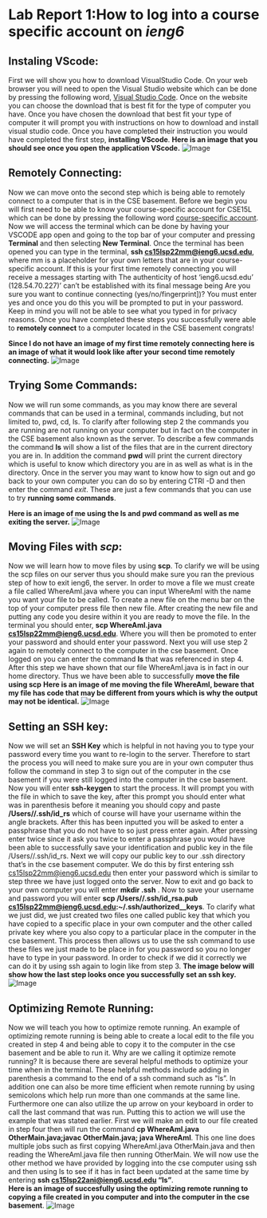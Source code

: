 # Lab Report 1:How to log into a course specific account on *ieng6*

## Instaling VScode:
First we will show you how to download VisualStudio Code. On your web browser you will need to open the Visual Studio website which can be done by pressing the following word, [Visual Studio Code](https://code.visualstudio.com/). Once on the website you can choose the download that is best fit for the type of computer you have. Once you have chosen the download that best fit your type of computer it will prompt you with instructions on how to download and install visual studio code. Once you have completed their instruction you would have completed the first step, **installing VScode**. 
**Here is an image that you should see once you open the application VScode.**
![Image](VSCODESCREENSHOT.png)
## Remotely Connecting:
Now we can move onto the second step which is being able to remotely connect to a computer that is in the CSE basement. Before we begin you will first need to be able to know your course-specific account for CSE15L which can be done by pressing the following word [course-specific account](https://sdacs.ucsd.edu/~icc/index.php). Now we will access the terminal which can be done by having your VSCODE app open and going to the top bar of your computer and pressing **Terminal** and then selecting **New Terminal**. Once the terminal has been opened you can type in the terminal, **ssh cs15lsp22mm@ieng6.ucsd.edu**, where mm is a placeholder for your own letters that are in your course-specific account. If this is your first time remotely connecting you will receive a messages starting with  The authenticity of host ‘ieng6.ucsd.edu’ (128.54.70.227)’ can’t be established with its final message being Are you sure you want to continue connecting (yes/no/fingerprint])? You must enter yes and once you do this you will be prompted to put in your password. Keep in mind you will not be able to see what you typed in for privacy reasons. Once you have completed these steps you successfully were able to **remotely connect** to a computer located in the CSE basement congrats! 

**Since I do not have an image of my first time remotely connecting here is an image of what it would look like after your second time remotely connecting.**
![Image](remoteconnecting.png)


## Trying Some Commands:
Now we will run some commands, as you may know there are several commands that can be used in a terminal, commands including, but not limited to,  pwd, cd, ls. To clarify after following step 2 the commands you are running are not running on your computer but in fact on the computer in the CSE basement also known as the server. To describe a few commands the command **ls** will show a list of the files that are in the current directory you are in. In addition the command **pwd** will print the current directory which is useful to know which directory you are in as well as what is in the directory. Once in the server you may want to know how to sign out and go back to your own computer you can do so by entering  CTRl -D and then enter the command *exit*. These are just a few commands that you can use to try **running some commands**. 

**Here is an image of me using the ls and pwd command as well as me exiting the server.**
![Image](Commands.png)


## Moving Files with *scp*:
Now we will learn how to move files by using **scp**. To clarify we will be using the scp files on our server thus you should make sure you ran the previous step of how to exit ieng6, the server. In order to move a file we must create a file called WhereAmI.java where you can input WhereAmI with the name you want your file to be called. To create a new file on the menu bar on the top of your computer press file then new file. After creating the new file and putting any code you desire within it you are ready to move the file. In the terminal you should enter, **scp WhereAmI.java cs15lsp22mm@ieng6.ucsd.edu**. Where you will then be promoted to enter your password and should enter your password. Next you will use step 2 again to remotely connect to the computer in the cse basement. Once logged on you can enter the command **ls** that was referenced in step 4. After this step we have shown that our file WhereAmI.java is in fact in our home directory. Thus we have been able to successfully **move the file using scp**
**Here is an image of me moving the file WhereAmI, beware that my file has code that may be different from yours which is why the output may not be identical.**
![Image](Movefile.png)


## Setting an SSH key:
Now we will set an **SSH Key** which is helpful in not having you to type your password every time you want to re-login to the server. Therefore to start the process you will need to make sure you are in your own computer thus follow the command in step 3 to sign out of the computer in the cse basement if you were still logged into the computer in the cse basement. Now you will enter **ssh-keygen** to start the process. It will prompt you with the file in which to save the key, after this prompt you should enter what was in parenthesis before it meaning you should copy and paste **/Users/<user-name>/.ssh/id_rs** which of course will have your username within the angle brackets. After this has been inputted you will be asked to enter a passphrase that you do not have to so just press enter again. After pressing enter twice since it ask you twice to enter a passphrase you would have been able to successfully save your identification and public key in the file /Users/<user-name>/.ssh/id_rs. Next we will copy our public key to our .ssh directory that’s in the cse basement computer. We do this by first entering ssh cs15lsp22mm@ieng6.ucsd.edu
then enter your password which is similar to step three we have just logged onto the server. Now to exit and go back to your own computer you will enter **mkdir .ssh** . Now to save your username and password you will enter **scp /Users/<user-name>/.ssh/id_rsa.pub cs15lsp22mm@ieng6.ucsd.edu:~/.ssh/authorized__keys**. To clarify what we just did, we just created two files one called public key that which you have copied to a specific place in your own computer and the other called private key where you also copy to a particular place in the computer in the cse basement. This process then allows us to use the ssh command to use these files we just made to be place in for you password so you no longer have to type in your password. In order to check if we did it correctly we can do it by using ssh again to login like from step 3. 
**The image below will show how the last step looks once you successfully set an ssh key.**
![Image](m.png)


## Optimizing Remote Running:
Now we will teach you how to optimize remote running. An example of optimizing remote running is being able to create a local edit to the file you created in step 4 and being able to copy it to the computer in the cse basement and be able to run it. Why are we calling it optimize remote running? It is because there are several helpful methods to optimize your time when in the terminal. These helpful methods include adding in parenthesis a command to the end of a ssh command such as "ls”. In addition one can also be more time efficient when remote running by using semicolons which help run more than one commands at the same line. Furthermore one can also utilize the up arrow on your keyboard in order to call the last command that was run. Putting this to action we will use the example that was stated earlier. First we will make an edit to our file created in step four then will run the command **cp WhereAmI.java OtherMain.java;javac OtherMain.java; java WhereAmI**. This one line does multiple jobs such as first copying WhereAmI.java OtherMain.java and then reading the WhereAmI.java file then running OtherMain. We will now use the other method we have provided by logging into the cse computer using ssh and then using ls to see if it has in fact been updated at the same time by entering **ssh cs15lsp22ani@ieng6.ucsd.edu “ls”**.  
**Here is an image of succesfully using the optimizing remote running to copying a file created in you computer and into the computer in the cse basement**.
![Image](yellow.png)



